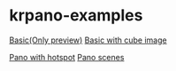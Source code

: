 # krpano-examples

[Basic(Only preview)](./basic/)
[Basic with cube image](./basic-with-image/)

[Pano with hotspot](./pano-with-hotspot/)
[Pano scenes](./pano-scene/)
